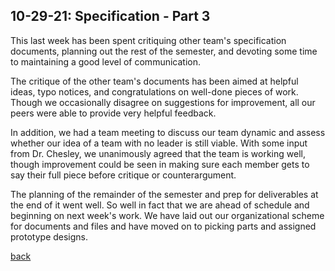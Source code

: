## 10-29-21: Specification - Part 3
This last week has been spent critiquing other team's specification documents, planning out the rest of the semester, and devoting some time to maintaining a good level of communication.

The critique of the other team's documents has been aimed at helpful ideas, typo notices, and congratulations on well-done pieces of work. Though we occasionally disagree on suggestions for improvement, all our peers were able to provide very helpful feedback.

In addition, we had a team meeting to discuss our team dynamic and assess whether our idea of a team with no leader is still viable. With some input from Dr. Chesley, we unanimously agreed that the team is working well, though improvement could be seen in making sure each member gets to say their full piece before critique or counterargument.

The planning of the remainder of the semester and prep for deliverables at the end of it went well. So well in fact that we are ahead of schedule and beginning on next week's work. We have laid out our organizational scheme for documents and files and have moved on to picking parts and assigned prototype designs.

[back](./..)

